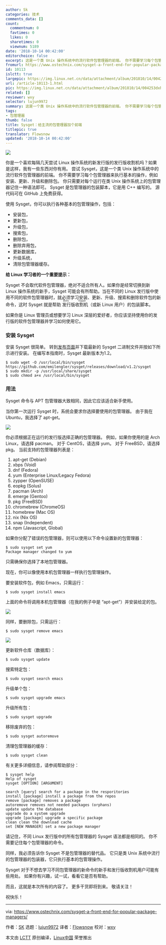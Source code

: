 ```yaml
---
author: Sk
categories: 技术
comments_data: []
count:
  commentnum: 0
  favtimes: 0
  likes: 0
  sharetimes: 0
  viewnum: 5189
date: '2018-10-14 00:42:00'
editorchoice: false
excerpt: 这是一个类 Unix 操作系统中的流行软件包管理器的前端。 你不需要学习每个包管理器来执行基本的操作。你只需要对每个运行在类 Unix 操作系统上的包管理器记住一种语法即可。
fromurl: https://www.ostechnix.com/sysget-a-front-end-for-popular-package-managers/
id: 10113
islctt: true
largepic: https://img.linux.net.cn/data/attachment/album/201810/14/004253dxh3wydegy1lhlz7.png
url: /article-10113-1.html
pic: https://img.linux.net.cn/data/attachment/album/201810/14/004253dxh3wydegy1lhlz7.png.thumb.jpg
related: []
reviewer: wxy
selector: lujun9972
summary: 这是一个类 Unix 操作系统中的流行软件包管理器的前端。 你不需要学习每个包管理器来执行基本的操作。你只需要对每个运行在类 Unix 操作系统上的包管理器记住一种语法即可。
tags:
- 包管理器
thumb: false
title: Sysget：给主流的包管理器加个前端
titlepic: true
translator: Flowsnow
updated: '2018-10-14 00:42:00'
---
```


![](/data/attachment/album/201810/14/004253dxh3wydegy1lhlz7.png)


你是一个喜欢每隔几天尝试 Linux 操作系统的新发行版的发行版收割机吗？如果是这样，我有一些东西对你有用。 尝试 Sysget，这是一个类 Unix 操作系统中的流行软件包管理器的前端。 你不需要学习每个包管理器来执行基本的操作，例如安装、更新、升级和删除包。 你只需要对每个运行在类 Unix 操作系统上的包管理器记住一种语法即可。 Sysget 是包管理器的包装脚本，它是用 C++ 编写的。 源代码可在 GitHub 上免费获得。


使用 Sysget，你可以执行各种基本的包管理操作，包括：


* 安装包，
* 更新包，
* 升级包，
* 搜索包，
* 删除包，
* 删除弃用包，
* 更新数据库，
* 升级系统，
* 清除包管理器缓存。


**给 Linux 学习者的一个重要提示：**


Sysget 不会取代软件包管理器，绝对不适合所有人。如果你是经常切换到新 Linux 操作系统的新手，Sysget 可能会有所帮助。当在不同的 Linux 发行版中使用不同的软件包管理器时，就必须学习安装、更新、升级、搜索和删除软件包的新命令，这时 Sysget 就是帮助<ruby> 发行版收割机 <rt>  distro hopper </rt></ruby>（或新 Linux 用户）的包装脚本。


如果你是 Linux 管理员或想要学习 Linux 深层的爱好者，你应该坚持使用你的发行版的软件包管理器并学习如何使用它。


### 安装 Sysget


安装 Sysget 很简单。 转到[发布页面](https://github.com/emilengler/sysget/releases)并下载最新的 Sysget 二进制文件并按如下所示进行安装。 在编写本指南时，Sysget 最新版本为1.2。



```
$ sudo wget -O /usr/local/bin/sysget https://github.com/emilengler/sysget/releases/download/v1.2/sysget
$ sudo mkdir -p /usr/local/share/sysget
$ sudo chmod a+x /usr/local/bin/sysget
```

### 用法


Sysget 命令与 APT 包管理器大致相同，因此它应该适合新手使用。


当你第一次运行 Sysget 时，系统会要求你选择要使用的包管理器。 由于我在 Ubuntu，我选择了 apt-get。


![](/data/attachment/album/201810/14/004233w263ys8peodwsp4o.png)


你必须根据正在运行的发行版选择正确的包管理器。 例如，如果你使用的是 Arch Linux，请选择 pacman。 对于 CentOS，请选择 yum。 对于 FreeBSD，请选择 pkg。 当前支持的包管理器列表是：


1. apt-get (Debian)
2. xbps (Void)
3. dnf (Fedora)
4. yum (Enterprise Linux/Legacy Fedora)
5. zypper (OpenSUSE)
6. eopkg (Solus)
7. pacman (Arch)
8. emerge (Gentoo)
9. pkg (FreeBSD)
10. chromebrew (ChromeOS)
11. homebrew (Mac OS)
12. nix (Nix OS)
13. snap (Independent)
14. npm (Javascript, Global)


如果你分配了错误的包管理器，则可以使用以下命令设置新的包管理器：



```
$ sudo sysget set yum
Package manager changed to yum
```

只需确保你选择了本地包管理器。


现在，你可以像使用本机包管理器一样执行包管理操作。


要安装软件包，例如 Emacs，只需运行：



```
$ sudo sysget install emacs
```

上面的命令将调用本机包管理器（在我的例子中是 “apt-get”）并安装给定的包。


![](/data/attachment/album/201810/14/004234lhi5mxgwewmmno1g.png)


同样，要删除包，只需运行：



```
$ sudo sysget remove emacs
```

![](/data/attachment/album/201810/14/004235ka1c9rh9bhhch555.png)


更新软件仓库（数据库）：



```
$ sudo sysget update
```

搜索特定包：



```
$ sudo sysget search emacs
```

升级单个包：



```
$ sudo sysget upgrade emacs
```

升级所有包：



```
$ sudo sysget upgrade
```

移除废弃的包：



```
$ sudo sysget autoremove
```

清理包管理器的缓存：



```
$ sudo sysget clean
```

有关更多详细信息，请参阅帮助部分：



```
$ sysget help
Help of sysget
sysget [OPTION] [ARGUMENT]

search [query] search for a package in the resporitories
install [package] install a package from the repos
remove [package] removes a package
autoremove removes not needed packages (orphans)
update update the database
upgrade do a system upgrade
upgrade [package] upgrade a specific package
clean clean the download cache
set [NEW MANAGER] set a new package manager
```

请记住，不同 Linux 发行版中的所有包管理器的 Sysget 语法都是相同的。 你不需要记住每个包管理器的命令。


同样，我必须告诉你 Sysget 不是包管理器的替代品。 它只是类 Unix 系统中流行的包管理器的包装器，它只执行基本的包管理操作。


Sysget 对于不想去学习不同包管理器的新命令的新手和发行版收割机用户可能有些用处。 如果你有兴趣，试一试，看看它是否有帮助。


而且，这就是本次所有的内容了。 更多干货即将到来。 敬请关注！


祝快乐！




---


via: <https://www.ostechnix.com/sysget-a-front-end-for-popular-package-managers/>


作者：[SK](https://www.ostechnix.com/author/sk/) 选题：[lujun9972](https://github.com/lujun9972) 译者：[Flowsnow](https://github.com/Flowsnow) 校对：[wxy](https://github.com/wxy)


本文由 [LCTT](https://github.com/LCTT/TranslateProject) 原创编译，[Linux中国](https://linux.cn/) 荣誉推出